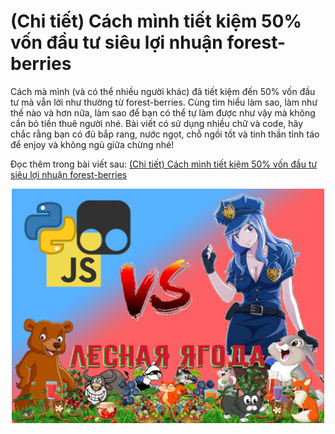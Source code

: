 # (Chi tiết) Cách mình tiết kiệm 50% vốn đầu tư siêu lợi nhuận forest-berries
Cách mà mình (và có thể nhiều người khác) đã tiết kiệm đến 50% vốn đầu tư mà vẫn lời như thường từ forest-berries. Cùng tìm hiểu làm sao, làm như thế nào và hơn nữa, làm sao để bạn có thể tự làm được như vậy mà không cần bỏ tiền thuê người nhé. Bài viết có sử dụng nhiều chữ và code, hãy chắc rằng bạn có đủ bắp rang, nước ngọt, chỗ ngồi tốt và tinh thần tỉnh táo để enjoy và không ngủ giữa chừng nhé!

Đọc thêm trong bài viết sau: [(Chi tiết) Cách mình tiết kiệm 50% vốn đầu tư siêu lợi nhuận forest-berries](https://mmo4me.com/threads/chi-tiet-cach-minh-tiet-kiem-50-von-dau-tu-sieu-loi-nhuan-forest-berries.430251/)

<center><img src="cover.png" alt="drawing" width="500"/></center>
